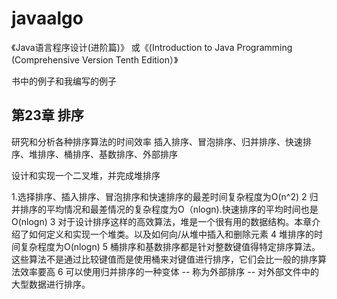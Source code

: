 # javaalgo

《Java语言程序设计(进阶篇)》 或《(Introduction to Java Programming (Comprehensive Version Tenth Edition）》

书中的例子和我编写的例子

第23章 排序
---
研究和分析各种排序算法的时间效率
插入排序、冒泡排序、归并排序、快速排序、堆排序、桶排序、基数排序、外部排序

设计和实现一个二叉堆，并完成堆排序

1.选择排序、插入排序、冒泡排序和快速排序的最差时间复杂程度为O(n^2)
2 归并排序的平均情况和最差情况的复杂程度为O（nlogn).快速排序的平均时间也是O(nlogn)
3 对于设计排序这样的高效算法，堆是一个很有用的数据结构。本章介绍了如何定义和实现一个堆类。以及如何向/从堆中插入和删除元素
4 堆排序的时间复杂程度为O(nlogn)
5 桶排序和基数排序都是针对整数键值得特定排序算法。这些算法不是通过比较键值而是使用桶来对键值进行排序，它们会比一般的排序算法效率要高
6 可以使用归并排序的一种变体 -- 称为外部排序 -- 对外部文件中的大型数据进行排序。
